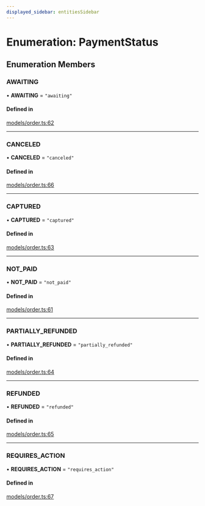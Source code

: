 ```yaml
---
displayed_sidebar: entitiesSidebar
---
```


# Enumeration: PaymentStatus

## Enumeration Members

### AWAITING

• **AWAITING** = ``"awaiting"``

#### Defined in

[models/order.ts:62](https://github.com/medusajs/medusa/blob/33df8122b/packages/medusa/src/models/order.ts#L62)

___

### CANCELED

• **CANCELED** = ``"canceled"``

#### Defined in

[models/order.ts:66](https://github.com/medusajs/medusa/blob/33df8122b/packages/medusa/src/models/order.ts#L66)

___

### CAPTURED

• **CAPTURED** = ``"captured"``

#### Defined in

[models/order.ts:63](https://github.com/medusajs/medusa/blob/33df8122b/packages/medusa/src/models/order.ts#L63)

___

### NOT\_PAID

• **NOT\_PAID** = ``"not_paid"``

#### Defined in

[models/order.ts:61](https://github.com/medusajs/medusa/blob/33df8122b/packages/medusa/src/models/order.ts#L61)

___

### PARTIALLY\_REFUNDED

• **PARTIALLY\_REFUNDED** = ``"partially_refunded"``

#### Defined in

[models/order.ts:64](https://github.com/medusajs/medusa/blob/33df8122b/packages/medusa/src/models/order.ts#L64)

___

### REFUNDED

• **REFUNDED** = ``"refunded"``

#### Defined in

[models/order.ts:65](https://github.com/medusajs/medusa/blob/33df8122b/packages/medusa/src/models/order.ts#L65)

___

### REQUIRES\_ACTION

• **REQUIRES\_ACTION** = ``"requires_action"``

#### Defined in

[models/order.ts:67](https://github.com/medusajs/medusa/blob/33df8122b/packages/medusa/src/models/order.ts#L67)
